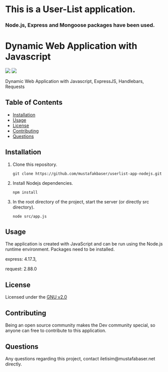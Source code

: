 # This is a User-List application.

### Node.js, Express and Mongoose packages have been used.

  <h1>Dynamic Web Application with Javascript</h1>
  <img src="https://img.shields.io/badge/Node-16.14.2-brightgreen"> <img src="https://img.shields.io/github/last-commit/mustafakbaser/userlist-app-nodejs">
  
  <p>Dynamic Web Application with Javascript, ExpressJS, Handlebars, Requests</p>
  <h2>Table of Contents</h2>
  <ul> 
   <li><a href="#Installation">Installation</a></li> 
   <li><a href="#Usage">Usage</a></li>   
   <li><a href="#License">License</a></li>   
   <li><a href="#Contributing">Contributing</a></li>      
   <li><a href="#Questions">Questions</a></li>                         
  </ul>
  <h2 id="Installation">Installation</h2>                         
  
1. Clone this repository.
    ```
    git clone https://github.com/mustafakbaser/userlist-app-nodejs.git
    ```
1. Install Nodejs dependencies.
    ```
    npm install
    ```
1. In the root directory of the project, start the server (or directly src directory).
    ```
    node src/app.js
    ```
  <h2 id="Usage">Usage</h2>
  <p>The application is created with JavaScript and can be run using the Node.js runtime environment. Packages need to be installed.</p>
  <p>express: 4.17.3,</p>
  <p>request: 2.88.0</p>
  <h2 id="License">License</h2>
  <p>Licensed under the <a href="./License.txt">GNU v2.0</a></p>
  <h2 id="Contributing">Contributing</h2>
  <p>Being an open source community makes the Dev community special, so anyone can free to contribute to this application.</p>
  <p></p>
  <h2 id="Questions">Questions</h2>
  <p style="strong">Any questions regarding this project, contact iletisim@mustafabaser.net directly.</p>
